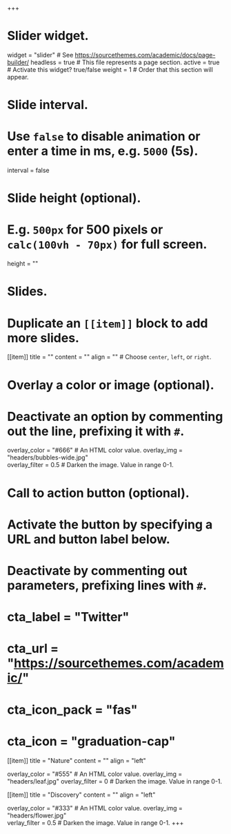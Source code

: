 +++
# Slider widget.
widget = "slider"  # See https://sourcethemes.com/academic/docs/page-builder/
headless = true  # This file represents a page section.
active = true  # Activate this widget? true/false
weight = 1  # Order that this section will appear.

# Slide interval.
# Use `false` to disable animation or enter a time in ms, e.g. `5000` (5s).
interval = false

# Slide height (optional).
# E.g. `500px` for 500 pixels or `calc(100vh - 70px)` for full screen.
height = ""

# Slides.
# Duplicate an `[[item]]` block to add more slides.
 [[item]]
  title = ""
  content = ""
  align = ""  # Choose `center`, `left`, or `right`.

  # Overlay a color or image (optional).
  #   Deactivate an option by commenting out the line, prefixing it with `#`.
  overlay_color = "#666"  # An HTML color value.
  overlay_img = "headers/bubbles-wide.jpg"   
  overlay_filter = 0.5  # Darken the image. Value in range 0-1.

  # Call to action button (optional).
  #   Activate the button by specifying a URL and button label below.
  #   Deactivate by commenting out parameters, prefixing lines with `#`.
  # cta_label = "Twitter"
  # cta_url = "https://sourcethemes.com/academic/"
  # cta_icon_pack = "fas"
  # cta_icon = "graduation-cap"

[[item]]
  title = "Nature"
  content = ""
  align = "left"

  overlay_color = "#555"  # An HTML color value.
  overlay_img = "headers/leaf.jpg" 
  overlay_filter = 0  # Darken the image. Value in range 0-1.

[[item]]
  title = "Discovery"
  content = ""
  align = "left"

  overlay_color = "#333"  # An HTML color value.
  overlay_img = "headers/flower.jpg"  
  verlay_filter = 0.5  # Darken the image. Value in range 0-1.
+++
